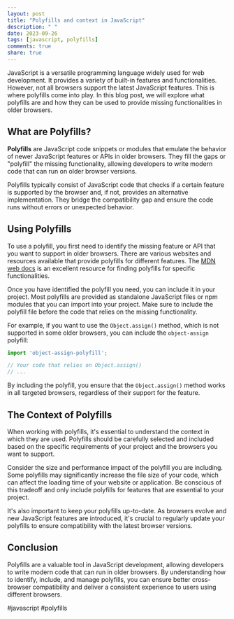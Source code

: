 ```yaml
---
layout: post
title: "Polyfills and context in JavaScript"
description: " "
date: 2023-09-26
tags: [javascript, polyfills]
comments: true
share: true
---
```


JavaScript is a versatile programming language widely used for web development. It provides a variety of built-in features and functionalities. However, not all browsers support the latest JavaScript features. This is where polyfills come into play. In this blog post, we will explore what polyfills are and how they can be used to provide missing functionalities in older browsers.

## What are Polyfills?

**Polyfills** are JavaScript code snippets or modules that emulate the behavior of newer JavaScript features or APIs in older browsers. They fill the gaps or "polyfill" the missing functionality, allowing developers to write modern code that can run on older browser versions.

Polyfills typically consist of JavaScript code that checks if a certain feature is supported by the browser and, if not, provides an alternative implementation. They bridge the compatibility gap and ensure the code runs without errors or unexpected behavior.

## Using Polyfills

To use a polyfill, you first need to identify the missing feature or API that you want to support in older browsers. There are various websites and resources available that provide polyfills for different features. The [MDN web docs](https://developer.mozilla.org/) is an excellent resource for finding polyfills for specific functionalities.

Once you have identified the polyfill you need, you can include it in your project. Most polyfills are provided as standalone JavaScript files or npm modules that you can import into your project. Make sure to include the polyfill file before the code that relies on the missing functionality.

For example, if you want to use the `Object.assign()` method, which is not supported in some older browsers, you can include the `object-assign` polyfill:

```javascript
import 'object-assign-polyfill';

// Your code that relies on Object.assign()
// ...
```

By including the polyfill, you ensure that the `Object.assign()` method works in all targeted browsers, regardless of their support for the feature.

## The Context of Polyfills

When working with polyfills, it's essential to understand the context in which they are used. Polyfills should be carefully selected and included based on the specific requirements of your project and the browsers you want to support.

Consider the size and performance impact of the polyfill you are including. Some polyfills may significantly increase the file size of your code, which can affect the loading time of your website or application. Be conscious of this tradeoff and only include polyfills for features that are essential to your project.

It's also important to keep your polyfills up-to-date. As browsers evolve and new JavaScript features are introduced, it's crucial to regularly update your polyfills to ensure compatibility with the latest browser versions.

## Conclusion

Polyfills are a valuable tool in JavaScript development, allowing developers to write modern code that can run in older browsers. By understanding how to identify, include, and manage polyfills, you can ensure better cross-browser compatibility and deliver a consistent experience to users using different browsers.

#javascript #polyfills